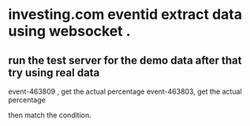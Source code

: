# investing.com eventid extract data using websocket .

## run the test server for the demo data after that try using real data 

event-463809 , get the actual percentage 
event-463803, get the actual percentage 

then match the condition.